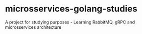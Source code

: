 # microsservices-golang-studies
A project for studying purposes - Learning RabbitMQ, gRPC and microsservices architecture
